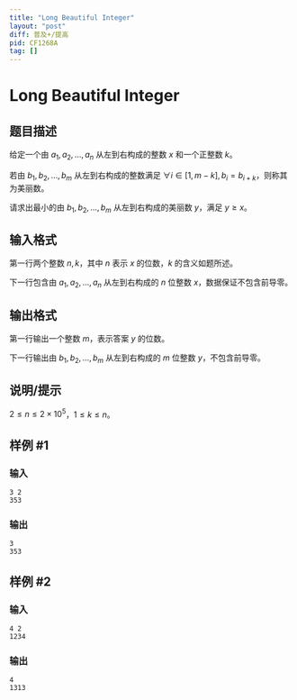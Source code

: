 ```yaml
---
title: "Long Beautiful Integer"
layout: "post"
diff: 普及+/提高
pid: CF1268A
tag: []
---
```


# Long Beautiful Integer

## 题目描述

给定一个由 $a_1, a_2, \ldots, a_n$ 从左到右构成的整数 $x$ 和一个正整数 $k$。

若由 $b_1, b_2, \ldots, b_m$ 从左到右构成的整数满足 $\forall i \in [1,m-k], b_i=b_{i+k}$，则称其为美丽数。

请求出最小的由 $b_1, b_2, \ldots, b_m$ 从左到右构成的美丽数 $y$，满足 $y \geq x$。

## 输入格式

第一行两个整数 $n,k$，其中 $n$ 表示 $x$ 的位数，$k$ 的含义如题所述。

下一行包含由 $a_1, a_2, \ldots, a_n$ 从左到右构成的 $n$ 位整数 $x$，数据保证不包含前导零。

## 输出格式

第一行输出一个整数 $m$，表示答案 $y$ 的位数。

下一行输出由 $b_1, b_2, \ldots, b_m$ 从左到右构成的 $m$ 位整数 $y$，不包含前导零。

## 说明/提示

$2 \leq n \leq 2 \times 10^5$，$1 \leq k \leq n$。

## 样例 #1

### 输入

```
3 2
353

```

### 输出

```
3
353

```

## 样例 #2

### 输入

```
4 2
1234

```

### 输出

```
4
1313

```

